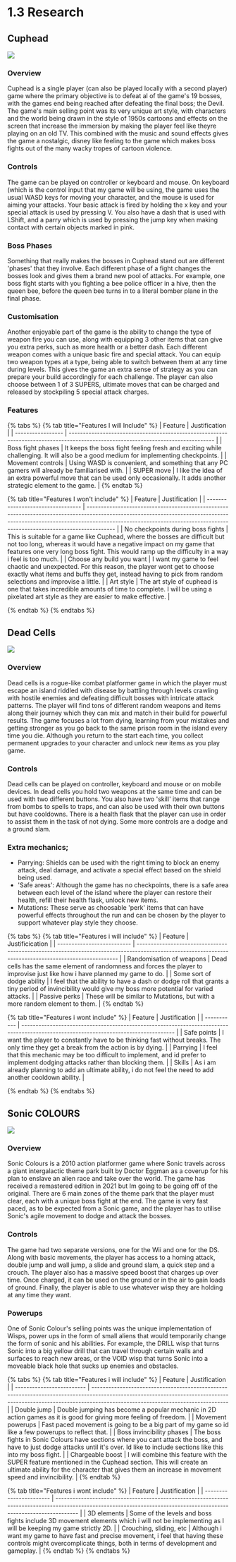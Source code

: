 # 1.3 Research

## Cuphead

![](../.gitbook/assets/image.png)

### Overview

Cuphead is a single player (can also be played locally with a second player) game where the primary objective is to defeat al of the game's 19 bosses, with the games end being reached after defeating the final boss; the Devil. The game's main selling point was its very unique art style, with characters and the world being drawn in the style of 1950s cartoons and effects on the screen that increase the immersion by making the player feel like theyre playing on an old TV. This combined with the music and sound effects gives the game a nostalgic, disney like feeling to the game which makes boss fights out of the many wacky tropes of cartoon violence.



### Controls

The game can be played on controller or keyboard and mouse. On keyboard (which is the control input that my game will be using, the game uses the usual WASD keys for moving your character, and the mouse is used for aiming your attacks. Your basic attack is fired by holding the x key and your special attack is used by pressing V. You also have a dash that is used with LShift, and a parry which is used by pressing the jump key when making contact with certain objects marked in pink.&#x20;

### Boss Phases

Something that really makes the bosses in Cuphead stand out are different 'phases' that they involve. Each different phase of a fight changes the bosses look and gives them a brand new pool of attacks. For example, one boss fight starts with you fighting a bee police officer in a hive, then the queen bee, before the queen bee turns in to a literal bomber plane in the final phase.

### Customisation

Another enjoyable part of the game is the ability to change the type of weapon fire you can use, along with equipping 3 other items that can give you extra perks, such as more health or a better dash. Each different weapon comes with a unique basic fire and special attack. You can equip two weapon types at a type, being able to switch between them at any time during levels. This gives the game an extra sense of strategy as you can prepare your build accordingly for each challenge. The player can also choose between 1 of 3 SUPERS, ultimate moves that can be charged and released by stockpiling 5 special attack charges.



### Features

{% tabs %}
{% tab title="Features I will Include" %}
| Feature           | Justification                                                                                                                     |
| ----------------- | --------------------------------------------------------------------------------------------------------------------------------- |
| Boss fight phases | It keeps the boss fight feeling fresh and exciting while challenging. It will also be a good medium for implementing checkpoints. |
| Movement controls | Using WASD is convenient, and something that any PC gamers will already be familiarised with.                                     |
| SUPER move        | I like the idea of an extra powerful move that can be used only occasionally. It adds another strategic element to the game.      |
{% endtab %}

{% tab title="Features I won't include" %}
| Feature                           | Justification                                                                                                                                                                                                                                        |
| --------------------------------- | ---------------------------------------------------------------------------------------------------------------------------------------------------------------------------------------------------------------------------------------------------- |
| No checkpoints during boss fights | This is suitable for a game like Cuphead, where the bosses are difficult but not too long, whereas it would have a negative impact on my game that features one very long boss fight. This would ramp up the difficulty in a way i feel is too much. |
| Choose any build you want         | I want my game to feel chaotic and unexpected. For this reason, the player wont get to choose exactly what items and buffs they get, instead having to pick from random selections and improvise a little.                                           |
| Art style                         | The art style of cuphead is one that takes incredible amounts of time to complete. I will be using a pixelated art style as they are easier to make effective.                                                                                       |


{% endtab %}
{% endtabs %}



## Dead Cells

![](<../.gitbook/assets/image (2) (1).png>)



### Overview

Dead cells is a rogue-like combat platformer game in which the player must escape an island riddled with disease by battling through levels crawling with hostile enemies and defeating difficult bosses with intricate attack patterns. The player will find tons of different random weapons and items along their journey which they can mix and match in their build for powerful results. The game focuses a lot from dying, learning from your mistakes and getting stronger as you go back to the same prison room in the island every time you die. Although you return to the start each time, you collect permanent upgrades to your character and unlock new items as you play game.



### Controls

Dead cells can be played on controller, keyboard and mouse or on mobile devices. In dead cells you hold two weapons at the same time and can be used with two different buttons. You also have two 'skill' items that range from bombs to spells to traps, and can also be used with their own buttons but have cooldowns. There is a health flask that the player can use in order to assist them in the task of not dying. Some more controls are a dodge and a ground slam.



### Extra mechanics;

* Parrying: Shields can be used with the right timing to block an enemy attack, deal damage, and activate a special effect based on the shield being used.
* 'Safe areas': Although the game has no checkpoints, there is a safe area between each level of the island where the player can restore their health, refill their health flask, unlock new items.
* Mutations: These serve as choosable 'perk' items that can have powerful effects throughout the run and can be chosen by the player to support whatever play style  they choose.

{% tabs %}
{% tab title="Features i will include" %}
| Feature                    | Justificication                                                                                                                                       |
| -------------------------- | ----------------------------------------------------------------------------------------------------------------------------------------------------- |
| Randomisation of weapons   | Dead cells has the same element of randomness and forces the player to improvise just like how i have planned my game to do.                          |
| Some sort of dodge ability | I feel that the ability to have a dash or dodge roll that grants a tiny period of invincibility would give my boss more potential for varied attacks. |
| Passive perks              | These will be similar to Mutations, but with a more random element to them.                                                                           |
{% endtab %}

{% tab title="Features i wont include" %}
| Feature     | Justification                                                                                                                        |
| ----------- | ------------------------------------------------------------------------------------------------------------------------------------ |
| Safe points | I want the player to constantly have to be thinking fast without breaks. The only time they get a break from the action is by dying. |
| Parrying    | I feel that this mechanic may be too difficult to implement, and id prefer to implement dodging attacks rather than blocking them.   |
| Skills      | As i am already planning to add an ultimate ability, i do not feel the need to add another cooldown ability.                         |


{% endtab %}
{% endtabs %}

## Sonic COLOURS

![](<../.gitbook/assets/image (1).png>)

### Overview

Sonic Colours is a 2010 action platformer game where Sonic travels across a giant intergalactic theme park built by Doctor Eggman as a coverup for his plan to enslave an alien race and take over the world. The game has received a remastered edition in 2021 but Im going to be going off of the original. There are 6 main zones of the theme park that the player must clear, each with a unique boss fight at the end. The game is very fast paced, as to be expected from a Sonic game, and the player has to utilise Sonic's agile movement to dodge and attack the bosses.&#x20;



### Controls

The game had two separate versions, one for the Wii and one for the DS. Along with basic movements, the player has access to a homing attack, double jump and wall jump, a slide and ground slam, a quick step and a crouch. The player also has a massive speed boost that charges up over time. Once charged, it can be used on the ground or in the air to gain loads of ground. Finally, the player is able to use whatever wisp they are holding at any time they want.



### Powerups

One of Sonic Colour's selling points was the unique implementation of Wisps, power ups in the form of small aliens that would temporarily change the form of sonic and his abilities. For example, the DRILL wisp that turns Sonic into a big yellow drill that can travel through certain walls and surfaces to reach new areas, or the VOID wisp that turns Sonic into a moveable black hole that sucks up enemies and obstacles.



{% tabs %}
{% tab title="Features i will include" %}
| Feature                   | Justification                                                                                                                                                                                                |
| ------------------------- | ------------------------------------------------------------------------------------------------------------------------------------------------------------------------------------------------------------ |
| Double jump               | Double jumping has become a popular mechanic in 2D action games as it is good for giving more feeling of freedom.                                                                                            |
| Movement powerups         | Fast paced movement is going to be a big part of my game so id like a few powerups to reflect that.                                                                                                          |
| Boss invincibility phases | The boss fights in Sonic Colours have sections where you cant attack the boss, and have to just dodge attacks until it's over. Id like to include sections like this into my boss fight.                     |
| Chargeable boost          | I will combine this feature with the SUPER feature mentioned in the Cuphead section. This will create an ultimate ability for the character that gives them an increase in movement speed and invincibility. |
{% endtab %}

{% tab title="Features i wont include" %}
| Feature                 | Justification                                                                                                                                                        |
| ----------------------- | -------------------------------------------------------------------------------------------------------------------------------------------------------------------- |
| 3D elements             | Some of the levels and boss fights include 3D movement elements which i will not be implementing as I will be keeping my game strictly 2D.                           |
| Crouching, sliding, etc | Although i want my game to have fast and precise movement, i feel that having these controls might overcomplicate things, both in terms of development and gameplay. |
{% endtab %}
{% endtabs %}






